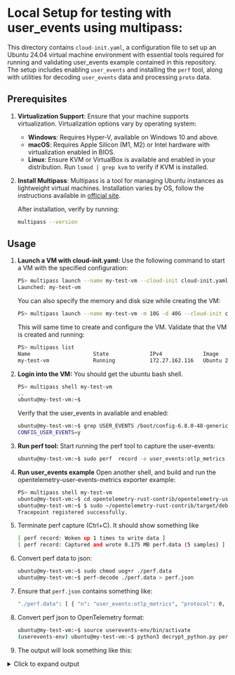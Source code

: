 # Local Setup for testing with user_events using multipass:

This directory contains `cloud-init.yaml`, a configuration file to set up an Ubuntu 24.04 virtual machine environment with essential tools required for running and validating user_events example contained in this repository. The setup includes enabling `user_events` and installing the `perf` tool, along with utilities for decoding `user_events` data and processing `proto` data.

## Prerequisites

1. **Virtualization Support**: Ensure that your machine supports virtualization. Virtualization options vary by operating system:
   - **Windows**: Requires Hyper-V, available on Windows 10 and above.
   - **macOS**: Requires Apple Silicon (M1, M2) or Intel hardware with virtualization enabled in BIOS.
   - **Linux**: Ensure KVM or VirtualBox is available and enabled in your distribution. Run `lsmod | grep kvm` to verify if KVM is installed.

2. **Install Multipass**: Multipass is a tool for managing Ubuntu instances as lightweight virtual machines. Installation varies by OS, follow the instructions available in [official site](https://multipass.run/install).

   After installation, verify by running:
   ```bash
   multipass --version
   ```

## Usage

1. **Launch a VM with cloud-init.yaml:** 
    Use the following command to start a VM with the specified configuration:
    ```bash
    PS> multipass launch --name my-test-vm --cloud-init cloud-init.yaml
    Launched: my-test-vm
    ```

    You can also specify the memory and disk size while creating the VM:
    ```bash
    PS> multipass launch --name my-test-vm -m 10G -d 40G --cloud-init cloud-init.yaml
    ```

    This will same time to create and configure the VM. Validate that the VM is created and running:
    ```bash
    PS> multipass list
    Name                    State             IPv4             Image
    my-test-vm              Running           172.27.162.116   Ubuntu 24.04 LTS    
    ```

2. **Login into the VM:** You should get the ubuntu bash shell. 
    ```bash
    PS> multipass shell my-test-vm
    ..
    ubuntu@my-test-vm:~$
    ```

    Verify that the user_events in available and enabled:
    ```bash
    ubuntu@my-test-vm:~$ grep USER_EVENTS /boot/config-6.8.0-48-generic
    CONFIG_USER_EVENTS=y
    ```

3. **Run perf tool:** Start running the perf tool to capture the user-events:
    ```bash
    ubuntu@my-test-vm:~$ sudo perf  record -e user_events:otlp_metrics
    ```

3. **Run user_events example** Open another shell, and build and run the opentelemetry-user-events-metrics exporter example:
    ```bash
    PS> multipass shell my-test-vm
    ubuntu@my-test-vm:~$ cd opentelemetry-rust-contrib/opentelemetry-user-events-metrics/ && cargo build --example basic-metrics --all-features
    ubuntu@my-test-vm:~$ $ sudo ~/opentelemetry-rust-contrib/target/debug/examples/basic-metrics
    Tracepoint registered successfully.
    ```

4. Terminate perf capture (Ctrl+C). It should show something like
    ```bash
    [ perf record: Woken up 1 times to write data ]
    [ perf record: Captured and wrote 0.175 MB perf.data (5 samples) ]
    ```
5. Convert perf data to json:
    ```bash
    ubuntu@my-test-vm:~$ sudo chmod uog+r ./perf.data
    ubuntu@my-test-vm:~$ perf-decode ./perf.data > perf.json
    ```
6. Ensure that `perf.json` contains something like:
    ```bash
    "./perf.data": [ { "n": "user_events:otlp_metrics", "protocol": 0, "version": "v0.19.00", "buffer": [ ... ], "meta": { "time": 816.790831600, "cpu": 0, "pid": 4957, "tid": 4958 } } ]
    ```
7. Convert perf json to OpenTelemetry format:
    ```bash
    ubuntu@my-test-vm:~$ source userevents-env/bin/activate
    (userevents-env) ubuntu@my-test-vm:~$ python3 decrypt_python.py perf.json
    ```

6. The output will look something like this:
<details>
<summary>Click to expand output</summary>

```plaintext
resource_metrics {
  resource {
    attributes {
      key: "service.name"
      value {
        string_value: "metric-demo"
      }
    }
  }
  scope_metrics {
    scope {
      name: "user-event-test"
    }
    metrics {
      name: "counter_f64_test"
      description: "test_decription"
      unit: "test_unit"
      sum {
        data_points {
          start_time_unix_nano: 1731569774055345718
          time_unix_nano: 1731569834056820774
          as_double: 60
          attributes {
            key: "mykey1"
            value {
              string_value: "myvalue1"
            }
          }
          attributes {
            key: "mykey2"
            value {
              string_value: "myvalue2"
            }
          }
        }
        aggregation_temporality: AGGREGATION_TEMPORALITY_DELTA
        is_monotonic: true
      }
    }
    metrics {
      name: "counter_u64_test"
      description: "test_decription"
      unit: "test_unit"
      sum {
        data_points {
          start_time_unix_nano: 1731569774055358318
          time_unix_nano: 1731569834056835474
          as_int: 60
          attributes {
            key: "mykey1"
            value {
              string_value: "myvalue1"
            }
          }
          attributes {
            key: "mykey2"
            value {
              string_value: "myvalue2"
            }
          }
        }
        aggregation_temporality: AGGREGATION_TEMPORALITY_DELTA
        is_monotonic: true
      }
    }
    metrics {
      name: "up_down_counter_i64_test"
      sum {
        data_points {
          start_time_unix_nano: 1731569594054471309
          time_unix_nano: 1731569834056844774
          as_int: 2400
          attributes {
            key: "mykey1"
            value {
              string_value: "myvalue1"
            }
          }
          attributes {
            key: "mykey2"
            value {
              string_value: "myvalue2"
            }
          }
        }
        aggregation_temporality: AGGREGATION_TEMPORALITY_CUMULATIVE
      }
    }
    metrics {
      name: "up_down_counter_f64_test"
      sum {
        data_points {
          start_time_unix_nano: 1731569594054479809
          time_unix_nano: 1731569834056854074
          as_double: 2400
          attributes {
            key: "mykey1"
            value {
              string_value: "myvalue1"
            }
          }
          attributes {
            key: "mykey2"
            value {
              string_value: "myvalue2"
            }
          }
        }
        aggregation_temporality: AGGREGATION_TEMPORALITY_CUMULATIVE
      }
    }
    metrics {
      name: "histogram_f64_test"
      description: "test_description"
      histogram {
        data_points {
          start_time_unix_nano: 1731569774055377418
          time_unix_nano: 1731569834056858674
          count: 60
          sum: 630
          bucket_counts: 0
          bucket_counts: 0
          bucket_counts: 0
          bucket_counts: 60
          bucket_counts: 0
          bucket_counts: 0
          bucket_counts: 0
          bucket_counts: 0
          bucket_counts: 0
          bucket_counts: 0
          bucket_counts: 0
          bucket_counts: 0
          bucket_counts: 0
          bucket_counts: 0
          bucket_counts: 0
          explicit_bounds: 0
          explicit_bounds: 5
          explicit_bounds: 10
          explicit_bounds: 25
          explicit_bounds: 50
          explicit_bounds: 75
          explicit_bounds: 100
          explicit_bounds: 250
          explicit_bounds: 500
          explicit_bounds: 750
          explicit_bounds: 1000
          explicit_bounds: 2500
          explicit_bounds: 5000
          explicit_bounds: 7500
          explicit_bounds: 10000
          attributes {
            key: "mykey1"
            value {
              string_value: "myvalue1"
            }
          }
          attributes {
            key: "mykey2"
            value {
              string_value: "myvalue2"
            }
          }
          min: 10.5
          max: 10.5
        }
        aggregation_temporality: AGGREGATION_TEMPORALITY_DELTA
      }
    }
  }
}
```
